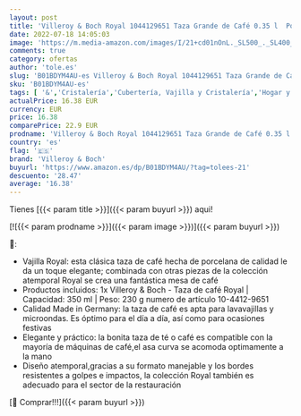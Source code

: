 ```yaml
---
layout: post
title: 'Villeroy & Boch Royal 1044129651 Taza Grande de Café 0.35 l  Porcelana  Blanco'
date: 2022-07-18 14:05:03
image: 'https://m.media-amazon.com/images/I/21+cd01nOnL._SL500_._SL400_.jpg'
comments: true
category: ofertas
author: 'tole.es'
slug: 'B01BDYM4AU-es Villeroy & Boch Royal 1044129651 Taza Grande de Café 0.35...'
sku: 'B01BDYM4AU-es'
tags: [ '&','Cristalería','Cubertería, Vajilla y Cristalería','Hogar y cocina','Tazas','Tazas para espresso','boch','villeroy','villeroy & boch','🇪🇸', ]
actualPrice: 16.38 EUR
currency: EUR
price: 16.38
comparePrice: 22.9 EUR
prodname: 'Villeroy & Boch Royal 1044129651 Taza Grande de Café 0.35 l  Porcelana  Blanco'
country: 'es'
flag: '🇪🇸'
brand: 'Villeroy & Boch'
buyurl: 'https://www.amazon.es/dp/B01BDYM4AU/?tag=tolees-21'
descuento: '28.47'
average: '16.38'
---
```


Tienes [{{< param title >}}]({{< param buyurl >}}) aqui!

[![{{< param prodname >}}]({{< param image >}})]({{< param buyurl >}})

🔎:

- Vajilla Royal: esta clásica taza de café hecha de porcelana de calidad le da un toque elegante; combinada con otras piezas de la colección atemporal Royal se crea una fantástica mesa de café
- Productos incluidos: 1x Villeroy & Boch - Taza de café Royal | Capacidad: 350 ml | Peso: 230 g numero de artículo 10-4412-9651
- Calidad Made in Germany: la taza de café es apta para lavavajillas y microondas. Es óptimo para el día a día, así como para ocasiones festivas
- Elegante y práctico: la bonita taza de té o café es compatible con la mayoría de máquinas de café,el asa curva se acomoda optimamente a la mano
- Diseño atemporal,gracias a su formato manejable y los bordes resistentes a golpes e impactos, la colección Royal también es adecuado para el sector de la restauración

[🛒 Comprar!!!]({{< param buyurl >}})
